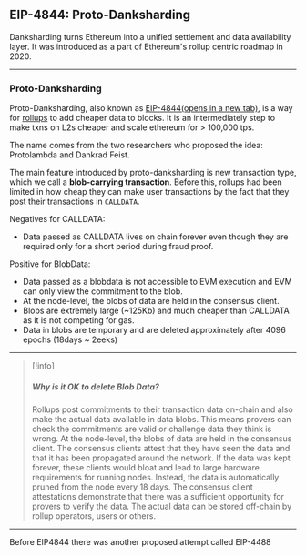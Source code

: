 
## EIP-4844: Proto-Danksharding


Danksharding turns Ethereum into a unified settlement and data availability layer. It was introduced as a part of Ethereum's rollup centric roadmap in 2020. 

---
### Proto-Danksharding
Proto-Danksharding, also known as [EIP-4844(opens in a new tab)](https://eips.ethereum.org/EIPS/eip-4844), is a way for [rollups](https://ethereum.org/en/layer-2/#rollups) to add cheaper data to blocks. It is an intermediately step to make txns on L2s cheaper and scale ethereum for > 100,000 tps. 


The name comes from the two researchers who proposed the idea: Protolambda and Dankrad Feist.

The main feature introduced by proto-danksharding is new transaction type, which we call a **blob-carrying transaction**. Before this, rollups had been limited in how cheap they can make user transactions by the fact that they post their transactions in `CALLDATA`.

Negatives for CALLDATA:
* Data passed as CALLDATA lives on chain forever even though they are required only for a short period during fraud proof. 

Positive for BlobData:
* Data passed as a blobdata is not accessible to EVM execution and EVM can only view the commitment to the blob.
* At the node-level, the blobs of data are held in the consensus client.
* Blobs are extremely large (~125Kb) and much cheaper than CALLDATA as it is not competing for gas. 
* Data in blobs are temporary and are deleted approximately after 4096 epochs (18days ~ 2eeks)

---
> [!info]
> ##### Why is it OK to delete Blob Data?
> Rollups post commitments to their transaction data on-chain and also make the actual data available in data blobs. This means provers can check the commitments are valid or challenge data they think is wrong. At the node-level, the blobs of data are held in the consensus client. The consensus clients attest that they have seen the data and that it has been propagated around the network. If the data was kept forever, these clients would bloat and lead to large hardware requirements for running nodes. Instead, the data is automatically pruned from the node every 18 days. The consensus client attestations demonstrate that there was a sufficient opportunity for provers to verify the data. The actual data can be stored off-chain by rollup operators, users or others.

---


Before EIP4844 there was another proposed attempt called EIP-4488

